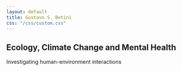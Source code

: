 ```yaml
---
layout: default
title: Gustavo S. Betini
css: "/css/custom.css"
---
```


<div class="container font-16">
  <h2>Ecology, Climate Change and Mental Health</h2>
  <p>Investigating human-environment interactions</p>
</div>
